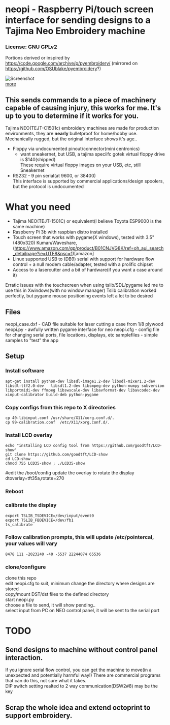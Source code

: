 # neopi - Raspberry Pi/touch screen interface for sending designs to a Tajima Neo Embroidery machine

### License: GNU GPLv2 
Portions derived or inspired by https://code.google.com/archive/p/pyembroidery/ (mirrored on https://github.com/OSUblake/pyembroidery?)

![Screenshot](https://i.imgur.com/pqBmuBV.gif)  
[more](https://imgur.com/a/9JRE5)

## This sends commands to a piece of machinery capable of causing injury, this works for me.  It's up to you to determine if it works for you.

Tajima NEO(TEJT-C1501c) embroidery machines are made for production environments, they are **nearly** bulletproof for home/hobby use.
Mechanically rugged, but the original interface shows it's age..
   * Floppy via undocumented pinout/connector(mini centronics)
      * want sneakernet, but USB, a tajima speciifc gotek virtual floppy drive is $140(shipped)    
      These require virtual floppy images on your USB, etc, still Sneakernet
   *  RS232 - 9 pin serial(at 9600, or 38400)  
      This interface is supported by commercial applications/design spoolers, but the protocol is undocumented

# What you need

* Tajima NEO(TEJT-1501C) or equivalent(I believe Toyota ESP9000 is the same machine)
* Raspberry Pi 3b with raspbian distro installed
* Touch screen that works with pygame(X windows), tested with 3.5"(480x320) Kuman/Waveshare, (https://www.amazon.com/gp/product/B01CNJVG8K/ref=oh_aui_search_detailpage?ie=UTF8&psc=1)[amazon] 
* Linux supported USB to (DB9) serial with support for hardware flow control + a null modem cable/adapter, tested with a prolific chipset
* Access to a lasercutter and a bit of hardware(if you want a case around it)

Erratic issues with the touchscreen when using tslib/SDL/pygame led me to use this in Xwindows(with no window manager)
Tslib calibration worked perfectly, but pygame mouse positioning events left a lot to be desired


## Files
neopi_case.dxf - CAD file suitable for laser cutting a case from 1/8 plywood
neopi.py - awfully written pygame interface for neo
neopi.cfg - config file for changing serial ports, file locations, displays, etc
samplefiles - simple samples to "test" the app


## Setup
### Install software
```
apt-get install python-dev libsdl-image1.2-dev libsdl-mixer1.2-dev libsdl-ttf2.0-dev   libsdl1.2-dev libsmpeg-dev python-numpy subversion libportmidi-dev ffmpeg libswscale-dev libavformat-dev libavcodec-dev  xinput-calibrator build-deb python-pygame
```

### Copy configs from this repo to X directories
```
cp 40-libinput.conf /usr/share/X11/xorg.conf.d/.
cp 99-calibration.conf  /etc/X11/xorg.conf.d/.
```

### Install LCD overlay
```
echo "installing LCD config tool from https://github.com/goodtft/LCD-show"
git clone https://github.com/goodtft/LCD-show
cd LCD-show
chmod 755 LCD35-show ; ./LCD35-show
```

#edit the /boot/config update the overlay to rotate the display
dtoverlay=tft35a,rotate=270 

### Reboot

### calibrate the display
```
export TSLIB_TSDEVICE=/dev/input/event0
export TSLIB_FBDEVICE=/dev/fb1
ts_calibrate
```

### Follow calibration prompts, this will update /etc/pointercal, **your values will vary**
```
8478 111 -2023240 -40 -5537 22244074 65536
```

### clone/configure 
clone this repo  
edit neopi.cfg to suit, minimum change the directory where designs are stored  
copy/mount DST/dst files to the defined directory  
start neopi.py  
choose a file to send, it will show pending..  
select input from PC on NEO control panel, it will be sent to the serial port


# TODO
## Send designs to machine without control panel interaction.
If you ignore serial flow control, you can get the machine to move(in a unexpected and potentially harmful way!)
There are commercial programs that can do this, not sure what it takes.   
DIP switch setting realted to 2 way communication(DSW2#8) may be the key
## Scrap the whole idea and extend octoprint to support embroidery.


